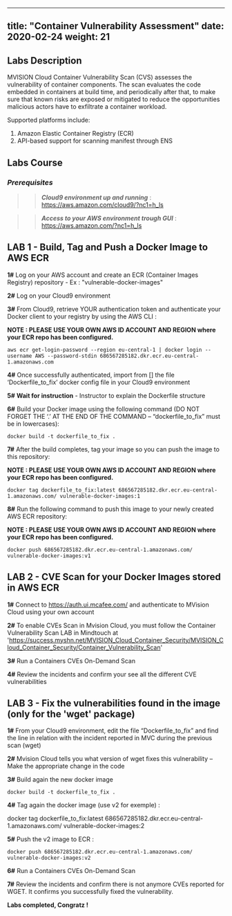 
---
title: "Container Vulnerability Assessment"
date: 2020-02-24
weight: 21
---

## Labs Description

MVISION Cloud Container Vulnerability Scan (CVS) assesses the vulnerability of container components. The scan evaluates the code embedded in containers at build time, and periodically after that, to make sure that known risks are exposed or mitigated to reduce the opportunities malicious actors have to exfiltrate a container workload.

Supported platforms include:

1. Amazon Elastic Container Registry (ECR)
2. API-based support for scanning manifest through ENS

## Labs Course

### *_Prerequisites_*
>> _**Cloud9 environment up and running**_ : https://aws.amazon.com/cloud9/?nc1=h_ls

>>***Access to your AWS environment trough GUI*** : https://aws.amazon.com/?nc1=h_ls

## LAB 1 - Build, Tag and Push a Docker Image to AWS ECR
**1#** Log on your AWS account and create an ECR (Container Images Registry) repository - Ex : "vulnerable-docker-images"

**2#** Log on your Cloud9 environment 

**3#** From Cloud9, retrieve YOUR authentication token and authenticate your Docker client to your registry by using the AWS CLI :

**NOTE : PLEASE USE YOUR OWN AWS ID ACCOUNT AND REGION where your ECR repo has been configured.**

```
aws ecr get-login-password --region eu-central-1 | docker login --username AWS --password-stdin 686567285182.dkr.ecr.eu-central-1.amazonaws.com

```
**4#** Once successfully authenticated, import from [] the file ‘Dockerfile_to_fix’ docker config file in your Cloud9 environment

**5#** **Wait for instruction** - Instructor to explain the Dockerfile structure

**6#** Build your Docker image using the following command (DO NOT FORGET THE ‘.’ AT THE END OF THE COMMAND – “dockerfile_to_fix” must be in lowercases):

```
docker build -t dockerfile_to_fix .
```
**7#** After the build completes, tag your image so you can push the image to this repository:

**NOTE : PLEASE USE YOUR OWN AWS ID ACCOUNT AND REGION where your ECR repo has been configured.**

```
docker tag dockerfile_to_fix:latest 686567285182.dkr.ecr.eu-central-1.amazonaws.com/ vulnerable-docker-images:1
```
**8#** Run the following command to push this image to your newly created AWS ECR repository:

**NOTE : PLEASE USE YOUR OWN AWS ID ACCOUNT AND REGION where your ECR repo has been configured.**

```
docker push 686567285182.dkr.ecr.eu-central-1.amazonaws.com/ vulnerable-docker-images:v1
```

## LAB 2 - CVE Scan for your Docker Images stored in AWS ECR

**1#**	Connect to https://auth.ui.mcafee.com/ and authenticate to MVision Cloud using your own account

**2#**	To enable CVEs Scan in Mvision Cloud, you must follow the Container Vulnerability Scan LAB in Mindtouch at 'https://success.myshn.net/MVISION_Cloud_Container_Security/MVISION_Cloud_Container_Security/Container_Vulnerability_Scan'

**3#**	Run a Containers CVEs On-Demand Scan

**4#**	Review the incidents and confirm your see all the different CVE vulnerabilities


## LAB 3 - Fix the vulnerabilities found in the image (only for the 'wget' package)

**1#**	From your Cloud9 environment, edit the file “Dockerfile_to_fix” and find the line in relation with the incident reported in MVC during the previous scan (wget)

**2#**	Mvision Cloud tells you what version of wget fixes this vulnerability – Make the appropriate change in the code

**3#**	Build again the new docker image

```
docker build -t dockerfile_to_fix .
```
**4#**	Tag again the docker image (use v2 for exemple) :

docker tag dockerfile_to_fix:latest 686567285182.dkr.ecr.eu-central-1.amazonaws.com/ vulnerable-docker-images:2

**5#**	Push the v2 image to ECR :

```
docker push 686567285182.dkr.ecr.eu-central-1.amazonaws.com/ vulnerable-docker-images:v2
```
**6#**	Run a Containers CVEs On-Demand Scan

**7#**	Review the incidents and confirm there is not anymore CVEs reported for WGET. It confirms you successfully fixed the vulnerability.


**Labs completed, Congratz !**
